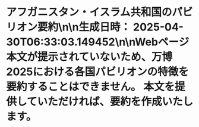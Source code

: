 # アフガニスタン・イスラム共和国のパビリオン要約\n\n**生成日時：** 2025-04-30T06:33:03.149452\n\nWebページ本文が提示されていないため、万博2025における各国パビリオンの特徴を要約することはできません。  本文を提供していただければ、要約を作成いたします。